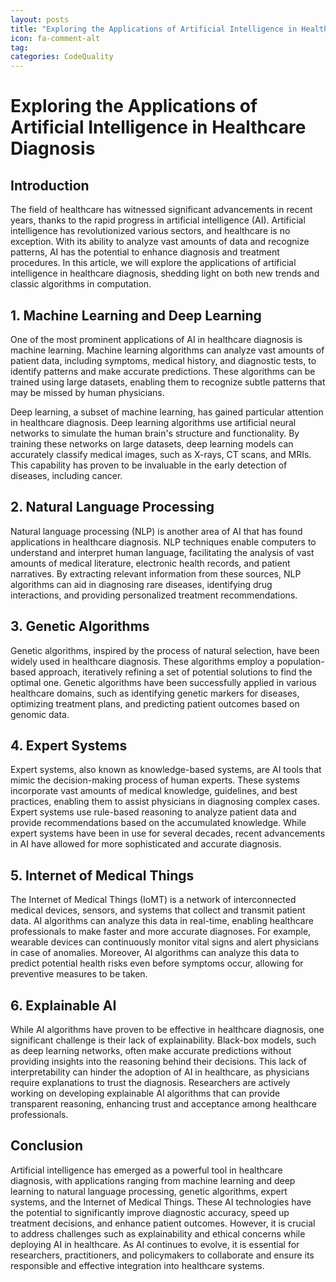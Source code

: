 ```yaml
---
layout: posts
title: "Exploring the Applications of Artificial Intelligence in Healthcare Diagnosis"
icon: fa-comment-alt
tag:      
categories: CodeQuality
---
```



# Exploring the Applications of Artificial Intelligence in Healthcare Diagnosis

## Introduction
The field of healthcare has witnessed significant advancements in recent years, thanks to the rapid progress in artificial intelligence (AI). Artificial intelligence has revolutionized various sectors, and healthcare is no exception. With its ability to analyze vast amounts of data and recognize patterns, AI has the potential to enhance diagnosis and treatment procedures. In this article, we will explore the applications of artificial intelligence in healthcare diagnosis, shedding light on both new trends and classic algorithms in computation.

## 1. Machine Learning and Deep Learning
One of the most prominent applications of AI in healthcare diagnosis is machine learning. Machine learning algorithms can analyze vast amounts of patient data, including symptoms, medical history, and diagnostic tests, to identify patterns and make accurate predictions. These algorithms can be trained using large datasets, enabling them to recognize subtle patterns that may be missed by human physicians.

Deep learning, a subset of machine learning, has gained particular attention in healthcare diagnosis. Deep learning algorithms use artificial neural networks to simulate the human brain's structure and functionality. By training these networks on large datasets, deep learning models can accurately classify medical images, such as X-rays, CT scans, and MRIs. This capability has proven to be invaluable in the early detection of diseases, including cancer.

## 2. Natural Language Processing
Natural language processing (NLP) is another area of AI that has found applications in healthcare diagnosis. NLP techniques enable computers to understand and interpret human language, facilitating the analysis of vast amounts of medical literature, electronic health records, and patient narratives. By extracting relevant information from these sources, NLP algorithms can aid in diagnosing rare diseases, identifying drug interactions, and providing personalized treatment recommendations.

## 3. Genetic Algorithms
Genetic algorithms, inspired by the process of natural selection, have been widely used in healthcare diagnosis. These algorithms employ a population-based approach, iteratively refining a set of potential solutions to find the optimal one. Genetic algorithms have been successfully applied in various healthcare domains, such as identifying genetic markers for diseases, optimizing treatment plans, and predicting patient outcomes based on genomic data.

## 4. Expert Systems
Expert systems, also known as knowledge-based systems, are AI tools that mimic the decision-making process of human experts. These systems incorporate vast amounts of medical knowledge, guidelines, and best practices, enabling them to assist physicians in diagnosing complex cases. Expert systems use rule-based reasoning to analyze patient data and provide recommendations based on the accumulated knowledge. While expert systems have been in use for several decades, recent advancements in AI have allowed for more sophisticated and accurate diagnosis.

## 5. Internet of Medical Things
The Internet of Medical Things (IoMT) is a network of interconnected medical devices, sensors, and systems that collect and transmit patient data. AI algorithms can analyze this data in real-time, enabling healthcare professionals to make faster and more accurate diagnoses. For example, wearable devices can continuously monitor vital signs and alert physicians in case of anomalies. Moreover, AI algorithms can analyze this data to predict potential health risks even before symptoms occur, allowing for preventive measures to be taken.

## 6. Explainable AI
While AI algorithms have proven to be effective in healthcare diagnosis, one significant challenge is their lack of explainability. Black-box models, such as deep learning networks, often make accurate predictions without providing insights into the reasoning behind their decisions. This lack of interpretability can hinder the adoption of AI in healthcare, as physicians require explanations to trust the diagnosis. Researchers are actively working on developing explainable AI algorithms that can provide transparent reasoning, enhancing trust and acceptance among healthcare professionals.

## Conclusion
Artificial intelligence has emerged as a powerful tool in healthcare diagnosis, with applications ranging from machine learning and deep learning to natural language processing, genetic algorithms, expert systems, and the Internet of Medical Things. These AI technologies have the potential to significantly improve diagnostic accuracy, speed up treatment decisions, and enhance patient outcomes. However, it is crucial to address challenges such as explainability and ethical concerns while deploying AI in healthcare. As AI continues to evolve, it is essential for researchers, practitioners, and policymakers to collaborate and ensure its responsible and effective integration into healthcare systems.